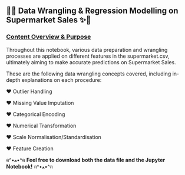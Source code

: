 ## 🍔✨ **Data Wrangling & Regression Modelling on Supermarket Sales** ✨🏪


### **<u>Content Overview & Purpose</u>**

Throughout this notebook, various data preparation and wrangling processes are applied on different features in the supermarket.csv, ultimately aiming to make accurate predictions on Supermarket Sales.

These are the following data wrangling concepts covered, including in-depth explanations on each procedure:

  ♥ Outlier Handling
  
  ♥ Missing Value Imputation
  
  ♥ Categorical Encoding
  
  ♥ Numerical Transformation
  
  ♥ Scale Normalisation/Standardisation
  
  ♥ Feature Creation


ฅ^•ﻌ•^ฅ **Feel free to download both the data file and the Jupyter Notebook!** ฅ^•ﻌ•^ฅ

  
